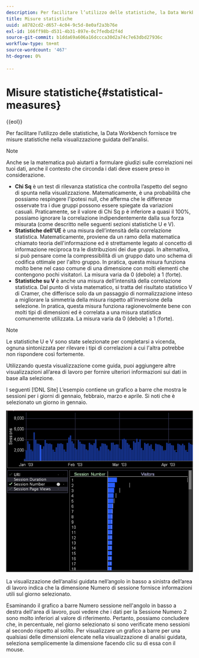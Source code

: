 ```yaml
---
description: Per facilitare l’utilizzo delle statistiche, la Data Workbench fornisce tre misure statistiche nella visualizzazione guidata dell’analisi.
title: Misure statistiche
uuid: a8782cd2-d657-4c04-9c5d-8e0af2a3b76e
exl-id: 166ff98b-d531-4b31-897e-0c7fedbd2f4d
source-git-commit: b1dda69a606a16dccca30d2a74c7e63dbd27936c
workflow-type: tm+mt
source-wordcount: '467'
ht-degree: 0%

---
```


# Misure statistiche{#statistical-measures}

{{eol}}

Per facilitare l’utilizzo delle statistiche, la Data Workbench fornisce tre misure statistiche nella visualizzazione guidata dell’analisi.

>[!NOTE]
>
>Anche se la matematica può aiutarti a formulare giudizi sulle correlazioni nei tuoi dati, anche il contesto che circonda i dati deve essere preso in considerazione.

* **Chi Sq** è un test di rilevanza statistica che controlla l’aspetto del segno di spunta nella visualizzazione. Matematicamente, è una probabilità che possiamo respingere l&#39;ipotesi null, che afferma che le differenze osservate tra i due gruppi possono essere spiegate da variazioni casuali. Praticamente, se il valore di Chi Sq p è inferiore a quasi il 100%, possiamo ignorare la correlazione indipendentemente dalla sua forza misurata (come descritto nelle seguenti sezioni statistiche U e V).
* **Statistiche dell&#39;UE** è una misura dell’intensità della correlazione statistica. Matematicamente, proviene da un ramo della matematica chiamato teoria dell&#39;informazione ed è strettamente legato al concetto di informazione reciproca tra le distribuzioni dei due gruppi. In alternativa, si può pensare come la compressibilità di un gruppo dato uno schema di codifica ottimale per l&#39;altro gruppo. In pratica, questa misura funziona molto bene nel caso comune di una dimensione con molti elementi che contengono pochi visitatori. La misura varia da 0 (debole) a 1 (forte).
* **Statistiche su V** è anche una misura dell’intensità della correlazione statistica. Dal punto di vista matematico, si tratta del risultato statistico V di Cramer, che differisce solo da un passaggio di normalizzazione inteso a migliorare la simmetria della misura rispetto all’inversione della selezione. In pratica, questa misura funziona ragionevolmente bene con molti tipi di dimensioni ed è correlata a una misura statistica comunemente utilizzata. La misura varia da 0 (debole) a 1 (forte).

>[!NOTE]
>
>Le statistiche U e V sono state selezionate per completarsi a vicenda, ognuna sintonizzata per rilevare i tipi di correlazioni a cui l&#39;altra potrebbe non rispondere così fortemente.

Utilizzando questa visualizzazione come guida, puoi aggiungere altre visualizzazioni all’area di lavoro per fornire ulteriori informazioni sui dati in base alla selezione.

I seguenti [!DNL Site] L’esempio contiene un grafico a barre che mostra le sessioni per i giorni di gennaio, febbraio, marzo e aprile. Si noti che è selezionato un giorno in gennaio.

![](assets/vis_GuidedAnalysis_withVis.png)

La visualizzazione dell’analisi guidata nell’angolo in basso a sinistra dell’area di lavoro indica che la dimensione Numero di sessione fornisce informazioni utili sul giorno selezionato.

Esaminando il grafico a barre Numero sessione nell&#39;angolo in basso a destra dell&#39;area di lavoro, puoi vedere che i dati per la Sessione Numero 2 sono molto inferiori al valore di riferimento. Pertanto, possiamo concludere che, in percentuale, nel giorno selezionato si sono verificate meno sessioni al secondo rispetto al solito. Per visualizzare un grafico a barre per una qualsiasi delle dimensioni elencate nella visualizzazione di analisi guidata, seleziona semplicemente la dimensione facendo clic su di essa con il mouse.
